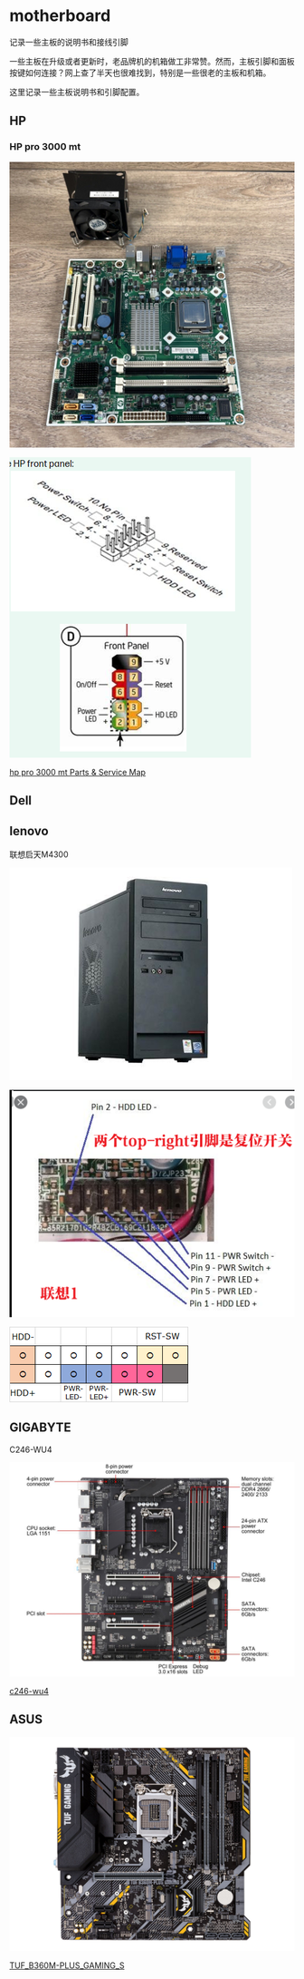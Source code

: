 # motherboard
记录一些主板的说明书和接线引脚

一些主板在升级或者更新时，老品牌机的机箱做工非常赞。然而，主板引脚和面板按键如何连接？网上查了半天也很难找到，特别是一些很老的主板和机箱。

这里记录一些主板说明书和引脚配置。


## HP

### HP pro 3000 mt

![hp pro 3000 mt](./images/hp/hp_pro_3000_mt.jpg)

![hp pro 3000 mt](./images/hp/hp_pro_3000_mt-pinout.png)

[hp pro 3000 mt Parts & Service Map](./images/hp/c01945638_hp_pro_3000_mt.pdf)


## Dell


## lenovo


联想启天M4300

![lenovo 启天 M4300](./images/lenovo/lenovo_qitian_m4300.jpg)

![lenovo 启天 M4300](./images/lenovo/lenovo_qitian-m4300-pinout.png)

![启天M4300面板插槽](./images/lenovo/lenovo_qitian-m4300-front-pannel-slot.png)


## GIGABYTE

C246-WU4

![c246-wu4](./images/gigabyte/giga_C246-WU4/gigabyte_c246-wu4_v1.jpg)

[c246-wu4](./images/gigabyte/giga_C246-WU4/server_manual_c246-wu4_sc_0417.pdf)


## ASUS

![TUF_B360M-PLUS_GAMING_S](./images/asus/TUF_B360M-PLUS_GAMING_S.jpg)

[TUF_B360M-PLUS_GAMING_S](./images/asus/TUF_B360M-PLUS_GAMING_S_full.pdf)
